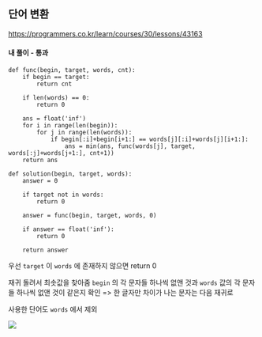 ## 단어 변환
https://programmers.co.kr/learn/courses/30/lessons/43163

#### 내 풀이 - 통과
```
def func(begin, target, words, cnt):
    if begin == target:
        return cnt
    
    if len(words) == 0:
        return 0
    
    ans = float('inf')
    for i in range(len(begin)):
        for j in range(len(words)):
            if begin[:i]+begin[i+1:] == words[j][:i]+words[j][i+1:]:
                ans = min(ans, func(words[j], target, words[:j]+words[j+1:], cnt+1))
    return ans

def solution(begin, target, words):
    answer = 0
    
    if target not in words:
        return 0
    
    answer = func(begin, target, words, 0)
    
    if answer == float('inf'):
        return 0
    
    return answer
```
우선 `target` 이 `words` 에 존재하지 않으면 return 0

재귀 돌려서 최솟값을 찾아줌
`begin` 의 각 문자들 하나씩 없앤 것과
`words` 값의 각 문자들 하나씩 없앤 것이 같은지 확인
=> 한 글자만 차이가 나는 문자는 다음 재귀로

사용한 단어도 `words` 에서 제외

![](https://images.velog.io/images/jsh5408/post/0b2dcd33-2625-4d83-962a-690191a086e1/image.png)